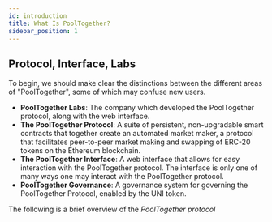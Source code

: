 ```yaml
---
id: introduction
title: What Is PoolTogether?
sidebar_position: 1
---
```


## Protocol, Interface, Labs

To begin, we should make clear the distinctions between the different areas of "PoolTogether", some of which may confuse new users.

- **PoolTogether Labs**: The company which developed the PoolTogether protocol, along with the web interface.
- **The PoolTogether Protocol**: A suite of persistent, non-upgradable smart contracts that together create an automated market maker, a protocol that facilitates peer-to-peer market making and swapping of ERC-20 tokens on the Ethereum blockchain.
- **The PoolTogether Interface**: A web interface that allows for easy interaction with the PoolTogether protocol. The interface is only one of many ways one may interact with the PoolTogether protocol.
- **PoolTogether Governance**: A governance system for governing the PoolTogether Protocol, enabled by the UNI token.

The following is a brief overview of the _PoolTogether protocol_
